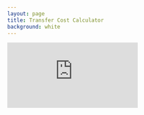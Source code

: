 ```yaml
---
layout: page
title: Transfer Cost Calculator
background: white
---
```


<div>
    <iframe class="deposit-calc" frameborder="0"
        src="https://www.ooba.co.za/calculators/bond-and-transfer-costs-calculator?iframe=true&iftype=evogroup"
        title="Transfer Cost Calculator"></iframe>
</div>

